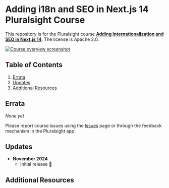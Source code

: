 # Adding i18n and SEO in Next.js 14 Pluralsight Course

This repository is for the Pluralsight course **[Adding Internationalization and SEO in Next.js 14](https://pluralsight.com/library/course/adding-internationalization-seo-nextjs-14)**. The license is Apache 2.0.

[![Course overview screenshot]($COURSE_HERO_IMAGE$)](https://pluralsight.com/library/course/adding-internationalization-seo-nextjs-14)


## Table of Contents

1. [Errata](#errata)
1. [Updates](#updates)
1. [Additional Resources](#additional-resources)

## Errata

*None yet*

Please report course issues using the [Issues](issues) page or through the feedback mechanism in the Pluralsight app.

## Updates

- **November 2024**
  - Initial release 🎉

## Additional Resources
